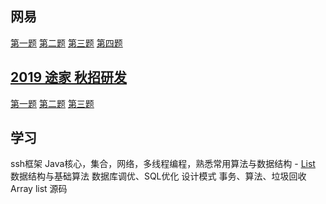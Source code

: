 ## 网易
[第一题](https://paste.ubuntu.com/p/g8cCCCttc3/)
[第二题](https://paste.ubuntu.com/p/rgWZNWP4Qb/)
[第三题](https://paste.ubuntu.com/p/xGGmxSbqt5/)
[第四题](https://paste.ubuntu.com/p/PsPcyWm2Kt/)

## [2019 途家 秋招研发](https://blog.csdn.net/qq_42021846/article/details/82595377)
[第一题](https://paste.ubuntu.com/p/dxs64hWq8X/)
[第二题](https://paste.ubuntu.com/p/wqrrkBZFdf/)
[第三题](https://paste.ubuntu.com/p/7WQ2j9cT7B/)

## 学习
ssh框架
Java核心，集合，网络，多线程编程，熟悉常用算法与数据结构
    - [List](https://www.jianshu.com/p/25aa92f8d681)
数据结构与基础算法
数据库调优、SQL优化
设计模式
事务、算法、垃圾回收
Array list 源码